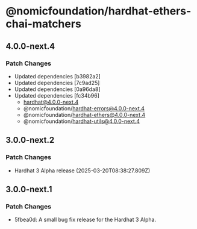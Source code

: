 # @nomicfoundation/hardhat-ethers-chai-matchers

## 4.0.0-next.4

### Patch Changes

- Updated dependencies [b3982a2]
- Updated dependencies [7c9ad25]
- Updated dependencies [0a96da8]
- Updated dependencies [fc34b96]
  - hardhat@4.0.0-next.4
  - @nomicfoundation/hardhat-errors@4.0.0-next.4
  - @nomicfoundation/hardhat-ethers@4.0.0-next.4
  - @nomicfoundation/hardhat-utils@4.0.0-next.4

## 3.0.0-next.2

### Patch Changes

- Hardhat 3 Alpha release (2025-03-20T08:38:27.809Z)

## 3.0.0-next.1

### Patch Changes

- 5fbea0d: A small bug fix release for the Hardhat 3 Alpha.
